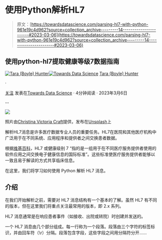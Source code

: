 # 使用Python解析HL7

> 原文：[https://towardsdatascience.com/parsing-hl7-with-python-961e19c4d962?source=collection_archive---------14-----------------------#2023-03-06](https://towardsdatascience.com/parsing-hl7-with-python-961e19c4d962?source=collection_archive---------14-----------------------#2023-03-06)

## 使用python-hl7提取健康等级7数据指南

[](https://medium.com/@terrah27?source=post_page-----961e19c4d962--------------------------------)[![Tara (Boyle) Hunter](../Images/8ef82ac6fd14f95810dacc9981871872.png)](https://medium.com/@terrah27?source=post_page-----961e19c4d962--------------------------------)[](https://towardsdatascience.com/?source=post_page-----961e19c4d962--------------------------------)[![Towards Data Science](../Images/a6ff2676ffcc0c7aad8aaf1d79379785.png)](https://towardsdatascience.com/?source=post_page-----961e19c4d962--------------------------------) [Tara (Boyle) Hunter](https://medium.com/@terrah27?source=post_page-----961e19c4d962--------------------------------)

·

[关注](https://medium.com/m/signin?actionUrl=https%3A%2F%2Fmedium.com%2F_%2Fsubscribe%2Fuser%2F2a7b274f3032&operation=register&redirect=https%3A%2F%2Ftowardsdatascience.com%2Fparsing-hl7-with-python-961e19c4d962&user=Tara+%28Boyle%29+Hunter&userId=2a7b274f3032&source=post_page-2a7b274f3032----961e19c4d962---------------------post_header-----------) 发表在[Towards Data Science](https://towardsdatascience.com/?source=post_page-----961e19c4d962--------------------------------) · 4分钟阅读 · 2023年3月6日[](https://medium.com/m/signin?actionUrl=https%3A%2F%2Fmedium.com%2F_%2Fvote%2Ftowards-data-science%2F961e19c4d962&operation=register&redirect=https%3A%2F%2Ftowardsdatascience.com%2Fparsing-hl7-with-python-961e19c4d962&user=Tara+%28Boyle%29+Hunter&userId=2a7b274f3032&source=-----961e19c4d962---------------------clap_footer-----------)

--

[](https://medium.com/m/signin?actionUrl=https%3A%2F%2Fmedium.com%2F_%2Fbookmark%2Fp%2F961e19c4d962&operation=register&redirect=https%3A%2F%2Ftowardsdatascience.com%2Fparsing-hl7-with-python-961e19c4d962&source=-----961e19c4d962---------------------bookmark_footer-----------)![](../Images/0d69d501b5083c1b37d8376348218dd6.png)

照片由[Christina Victoria Craft](https://unsplash.com/@victoriabcphotographer?utm_source=unsplash&utm_medium=referral&utm_content=creditCopyText)提供，发布在[Unsplash](https://unsplash.com/s/photos/medical?utm_source=unsplash&utm_medium=referral&utm_content=creditCopyText)上

解析HL7消息是许多医疗数据专业人员的重要任务。HL7在医院和其他医疗机构中广泛用于在不同系统、应用程序和提供者之间交换患者数据。

根据[维基百科](https://en.wikipedia.org/wiki/Health_Level_7)，HL7 或健康级别 7 “指的是一组用于在不同医疗服务提供者使用的软件应用之间交换电子健康信息的国际标准”。这些标准使医疗服务提供者能够以一致且易于解读的方式共享临床信息。

在这里，我们将学习如何使用 Python 解析 HL7 消息。

## 介绍

在我们开始解析之前，需要对 HL7 消息结构有一个基本的了解。虽然 HL7 有不同的版本，但在这里我们将重点关注最常用的版本，即 2.x 系列。

HL7 消息通常是在响应患者事件（如接收、出院或转院）时创建并发送的。

一个 HL7 消息由几个部分组成。每一行称为一个段落。段落由三个字符的标签标识，并由回车符（\r）分隔。段落包含字段，这些字段之间用分隔符分开……
